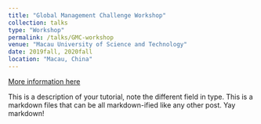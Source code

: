 ```yaml
---
title: "Global Management Challenge Workshop"
collection: talks
type: "Workshop"
permalink: /talks/GMC-workshop
venue: "Macau University of Science and Technology"
date: 2019fall, 2020fall
location: "Macau, China"
---
```


[More information here](http://exampleurl.com)

This is a description of your tutorial, note the different field in type. This is a markdown files that can be all markdown-ified like any other post. Yay markdown!
